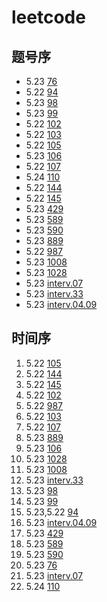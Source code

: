 # leetcode
## 题号序
- 5.23 [76](./problems/76/test.py)
- 5.22 [94](./problems/94/test.py)
- 5.23 [98](./problems/98/test.py)
- 5.23 [99](./problems/99/test.py)
- 5.22 [102](./problems/102/test.py)
- 5.22 [103](./problems/103/test.py)
- 5.22 [105](./problems/105/test.py)
- 5.23 [106](./problems/106/test.py)
- 5.22 [107](./problems/107/test.py)
- 5.24 [110](./problems/110/test.py)
- 5.22 [144](./problems/144/test.py)
- 5.22 [145](./problems/145/test.py)
- 5.23 [429](./problems/429/test.py)
- 5.23 [589](./problems/589/test.py)
- 5.23 [590](./problems/590/test.py)
- 5.23 [889](./problems/889/test.py)
- 5.22 [987](./problems/987/test.py)
- 5.23 [1008](./problems/1008/test.py)
- 5.23 [1028](./problems/1028/test.py)
- 5.23 [interv.07](./problems/interv.07/test.py)
- 5.23 [interv.33](./problems/interv.33/test.py)
- 5.23 [interv.04.09](./problems/interv.04.09/test.py)

## 时间序
1. 5.22 [105](./problems/105/test.py)
2. 5.22 [144](./problems/144/test.py)
3. 5.22 [145](./problems/145/test.py)
4. 5.22 [102](./problems/102/test.py)
5. 5.22 [987](./problems/987/test.py)
6. 5.22 [103](./problems/103/test.py)
7. 5.22 [107](./problems/107/test.py)
8. 5.23 [889](./problems/889/test.py)
9. 5.23 [106](./problems/106/test.py)
10. 5.23 [1028](./problems/1028/test.py)
11. 5.23 [1008](./problems/1008/test.py)
12. 5.23 [interv.33](./problems/interv.33/test.py)
13. 5.23 [98](./problems/98/test.py)
14. 5.23 [99](./problems/99/test.py)
15. 5.23,5.22 [94](./problems/94/test.py)
16. 5.23 [interv.04.09](./problems/interv.04.09/test.py)
17. 5.23 [429](./problems/429/test.py)
18. 5.23 [589](./problems/589/test.py)
19. 5.23 [590](./problems/590/test.py)
20. 5.23 [76](./problems/76/test.py)
21. 5.23 [interv.07](./problems/interv.07/test.py)
22. 5.24 [110](./problems/110/test.py)
